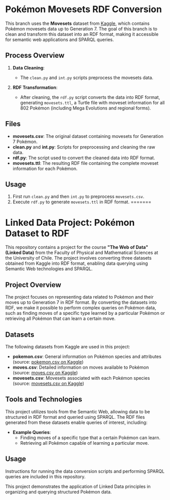 # Pokémon Movesets RDF Conversion

This branch uses the **Movesets** dataset from [Kaggle](https://www.kaggle.com/datasets/mylesoneill/pokemon-sun-and-moon-gen-7-stats?select=movesets.csv), which contains Pokémon movesets data up to Generation 7. The goal of this branch is to clean and transform this dataset into an RDF format, making it accessible for semantic web applications and SPARQL queries.

## Process Overview

1. **Data Cleaning**:
   - The `clean.py` and `int.py` scripts preprocess the movesets data.

2. **RDF Transformation**:
   - After cleaning, the `rdf.py` script converts the data into RDF format, generating `movesets.ttl`, a Turtle file with moveset information for all 802 Pokémon (including Mega Evolutions and regional forms).

## Files

- **movesets.csv**: The original dataset containing movesets for Generation 7 Pokémon.
- **clean.py** and **int.py**: Scripts for preprocessing and cleaning the raw data.
- **rdf.py**: The script used to convert the cleaned data into RDF format.
- **movesets.ttl**: The resulting RDF file containing the complete moveset information for each Pokémon.

## Usage

1. First run `clean.py` and then `int.py` to preprocess `movesets.csv`.
2. Execute `rdf.py` to generate `movesets.ttl` in RDF format.
=======
# Linked Data Project: Pokémon Dataset to RDF

This repository contains a project for the course **"The Web of Data" (Linked Data)** from the Faculty of Physical and Mathematical Sciences at the University of Chile. The project involves converting three datasets obtained from Kaggle into RDF format, enabling data querying using Semantic Web technologies and SPARQL.

## Project Overview

The project focuses on representing data related to Pokémon and their moves up to Generation 7 in RDF format. By converting the datasets into RDF, we make it possible to perform complex queries on Pokémon data, such as finding moves of a specific type learned by a particular Pokémon or retrieving all Pokémon that can learn a certain move.

## Datasets

The following datasets from Kaggle are used in this project:

- **pokemon.csv**: General information on Pokémon species and attributes (source: [pokemon.csv on Kaggle](https://www.kaggle.com/datasets/mylesoneill/pokemon-sun-and-moon-gen-7-stats?select=pokemon.csv))
- **moves.csv**: Detailed information on moves available to Pokémon (source: [moves.csv on Kaggle](https://www.kaggle.com/datasets/mylesoneill/pokemon-sun-and-moon-gen-7-stats?select=moves.csv))
- **movesets.csv**: Movesets associated with each Pokémon species (source: [movesets.csv on Kaggle](https://www.kaggle.com/datasets/mylesoneill/pokemon-sun-and-moon-gen-7-stats?select=movesets.csv))

## Tools and Technologies

This project utilizes tools from the Semantic Web, allowing data to be structured in RDF format and queried using SPARQL. The RDF files generated from these datasets enable queries of interest, including:

- **Example Queries**:
  - Finding moves of a specific type that a certain Pokémon can learn.
  - Retrieving all Pokémon capable of learning a particular move.

## Usage

Instructions for running the data conversion scripts and performing SPARQL queries are included in this repository. 

This project demonstrates the application of Linked Data principles in organizing and querying structured Pokémon data.
